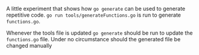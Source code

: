 A little experiment that shows how `go generate` can be used to generate repetitive code.
`go run tools/generateFunctions.go` is run to generate `functions.go`. 

Whenever the tools file is updated `go generate` should be run to update the `functions.go` file.
Under no circumstance should the generated file be changed manually